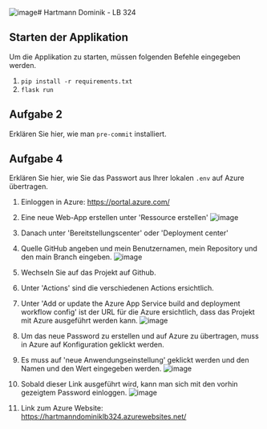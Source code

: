 ![image](https://github.com/ooDominikoo/HartmannDominikLB-324/assets/104886373/4d868f4e-8d96-4aaa-ac15-b294d6e738df)# Hartmann Dominik - LB 324

## Starten der Applikation
Um die Applikation zu starten, müssen folgenden Befehle eingegeben werden.
1. `pip install -r requirements.txt`
2. `flask run`

## Aufgabe 2
Erklären Sie hier, wie man `pre-commit` installiert.

## Aufgabe 4
Erklären Sie hier, wie Sie das Passwort aus Ihrer lokalen `.env` auf Azure übertragen.

1. Einloggen in Azure: https://portal.azure.com/
2. Eine neue Web-App erstellen unter 'Ressource erstellen' 
![image](https://github.com/ooDominikoo/HartmannDominikLB-324/assets/104886373/12d3fbd7-fdcf-495e-9f47-9214e21cba0f)
3. Danach unter 'Bereitstellungscenter' oder 'Deployment center'
  4. Quelle GitHub angeben und mein Benutzernamen, mein Repository und den main Branch eingeben.
![image](https://github.com/ooDominikoo/HartmannDominikLB-324/assets/104886373/b7556d19-a0b1-4e5c-979b-f45f83210318) 
5. Wechseln Sie auf das Projekt auf Github.
6. Unter 'Actions' sind die verschiedenen Actions ersichtlich.
  7. Unter 'Add or update the Azure App Service build and deployment workflow config' ist der URL für die Azure ersichtlich, dass das Projekt mit Azure ausgeführt werden kann.
![image](https://github.com/ooDominikoo/HartmannDominikLB-324/assets/104886373/a1daaa9f-fc91-47f0-9b64-4ecb0840896d) 

8. Um das neue Password zu erstellen und auf Azure zu übertragen, muss in Azure auf Konfiguration geklickt werden.
9. Es muss auf 'neue Anwendungseinstellung' geklickt werden und den Namen und den Wert eingegeben werden.
![image](https://github.com/ooDominikoo/HartmannDominikLB-324/assets/104886373/71c61f41-1f20-44a3-bc9b-72fc5a50e20d)
10. Sobald dieser Link ausgeführt wird, kann man sich mit den vorhin gezeigtem Password einloggen.
![image](https://github.com/ooDominikoo/HartmannDominikLB-324/assets/104886373/04b32dde-a642-41df-9950-037cb3113799)

11. Link zum Azure Website: https://hartmanndominiklb324.azurewebsites.net/
